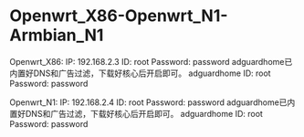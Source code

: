 # Openwrt_X86-Openwrt_N1-Armbian_N1

Openwrt_X86:
IP: 192.168.2.3 ID: root Password: password
adguardhome已内置好DNS和广告过滤，下载好核心后开启即可。
adguardhome ID: root Password: password

Openwrt_N1:
IP: 192.168.2.4 ID: root Password: password
adguardhome已内置好DNS和广告过滤，下载好核心后开启即可。
adguardhome ID: root Password: password
